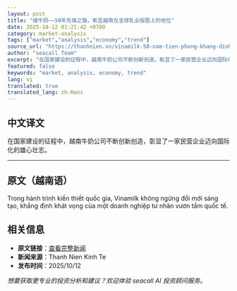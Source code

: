 ```yaml
---
layout: post
title: "维牛奶——50年先锋之路，彰显越南在全球乳业版图上的地位"
date: 2025-10-12 01:21:42 +0700
category: market-analysis
tags: ["market","analysis","economy","trend"]
source_url: "https://thanhnien.vn/vinamilk-50-nam-tien-phong-khang-dinh-tam-voc-viet-tren-ban-do-sua-the-gioi-185251011144816353.htm"
author: "seacall Team"
excerpt: "在国家建设的征程中，越南牛奶公司不断创新创造，彰显了一家民营企业迈向国际化的雄心壮志。..."
featured: false
keywords: "market, analysis, economy, trend"
lang: vi
translated: true
translated_lang: zh-Hans
---
```


## 中文译文

在国家建设的征程中，越南牛奶公司不断创新创造，彰显了一家民营企业迈向国际化的雄心壮志。

---

## 原文（越南语）

Trong h&agrave;nh tr&igrave;nh kiến thiết quốc gia, Vinamilk kh&ocirc;ng ngừng đổi mới s&aacute;ng tạo, khẳng định kh&aacute;t vọng của một doanh nghiệp tư nh&acirc;n vươn tầm quốc tế.

## 相关信息

- **原文链接**：[查看完整新闻](https://thanhnien.vn/vinamilk-50-nam-tien-phong-khang-dinh-tam-voc-viet-tren-ban-do-sua-the-gioi-185251011144816353.htm)
- **新闻来源**：Thanh Nien Kinh Te
- **发布时间**：2025/10/12

*想要获取更专业的投资分析和建议？欢迎体验 seacall AI 投资顾问服务。*